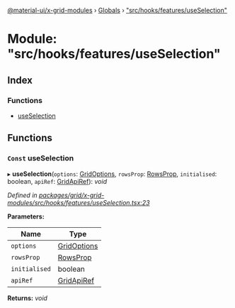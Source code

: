 [@material-ui/x-grid-modules](../README.md) › [Globals](../globals.md) › ["src/hooks/features/useSelection"](_src_hooks_features_useselection_.md)

# Module: "src/hooks/features/useSelection"

## Index

### Functions

- [useSelection](_src_hooks_features_useselection_.md#const-useselection)

## Functions

### `Const` useSelection

▸ **useSelection**(`options`: [GridOptions](../interfaces/_src_models_gridoptions_.gridoptions.md), `rowsProp`: [RowsProp](_src_models_rows_.md#rowsprop), `initialised`: boolean, `apiRef`: [GridApiRef](_src_models_gridapiref_.md#gridapiref)): _void_

_Defined in [packages/grid/x-grid-modules/src/hooks/features/useSelection.tsx:23](https://github.com/mui-org/material-ui-x/blob/a679779/packages/grid/x-grid-modules/src/hooks/features/useSelection.tsx#L23)_

**Parameters:**

| Name          | Type                                                                 |
| ------------- | -------------------------------------------------------------------- |
| `options`     | [GridOptions](../interfaces/_src_models_gridoptions_.gridoptions.md) |
| `rowsProp`    | [RowsProp](_src_models_rows_.md#rowsprop)                            |
| `initialised` | boolean                                                              |
| `apiRef`      | [GridApiRef](_src_models_gridapiref_.md#gridapiref)                  |

**Returns:** _void_
